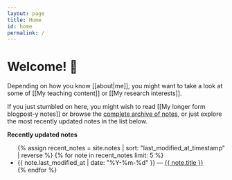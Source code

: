 ```yaml
---
layout: page
title: Home
id: home
permalink: /
---
```


# Welcome! 🌱

<div class="welcome-block">
  Depending on how you know [[about|me]], you might want to take a look at some of <span class="internal-link">[[My teaching content]]</span> or <span class="internal-link">[[My research interests]]</span>.
  
  If you just stumbled on here, you might wish to read <span class="internal-link">[[My longer form blogpost-y notes]]</span> or browse the <a class="internal-link" href="{{ site.baseurl }}/all-notes">complete archive of notes</a>, or just explore the most recently updated notes in the list below.
</div>

<strong>Recently updated notes</strong>

<ul>
  {% assign recent_notes = site.notes | sort: "last_modified_at_timestamp" | reverse %}
  {% for note in recent_notes limit: 5 %}
    <li>
      {{ note.last_modified_at | date: "%Y-%m-%d" }} — <a class="internal-link" href="{{ site.baseurl }}{{ note.url }}">{{ note.title }}</a>
    </li>
  {% endfor %}
</ul>
